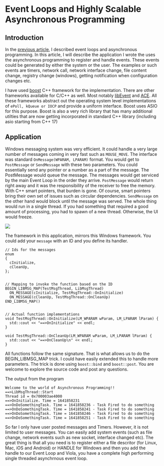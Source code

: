 # Event Loops and Highly Scalable Asynchronous Programming

## Introduction

In the [previous article](https://hackmd.io/fQRXo1VsRcaFdvoMx7aBIw), I described event loops and asynchronous programming. In this article, I will describe the application I wrote the uses the asynchronous programming to register and handle events. These events could be generated by either the system or the user. The examples or such events are timers, network call, network interface change, file content change, registry change (windows), getting notification when configuration changes etc.

I have used [boost](https://www.boost.org/) C++ framework for the implementation. There are other frameworks available for C/C++ as well. Most notably [libEvent](https://libevent.org/) and [ACE](https://github.com/psigen/ace). All these frameworks abstract out the operating system level implementations of `ePoll, kQueue or IOCP` and provide a uniform interface. Boost uses ASIO for this purpose. Boost is also a very rich library that has many additional utilties that are now getting incorporated in standard C++ library (including asio starting from C++ 17)

## Application
Windows messaging system was very efficient. It could handle a very large number of messages coming in very fast such as `MOUSE_MOVE`. The interface was standard `OnMessage(WPARAM, LPARAM)` format. You would get to `PostMessage` or `SendMessage` with these two parameters. You could essentially send any pointer or a number as a part of the message. The PostMessage would queue the message. The messages would get serviced by the main Event Loop in the order they arrive. `PostMessage` would return right away and it was the responsibility of the receiver to free the memory. With C++ smart pointers, that burden is gone. Of course, smart pointers bring their own set of issues such as circular dependencies. `SendMessage` on the other hand would block until the message was served. The whole thing would run in a single thread. If you had something that required a good amount of processing, you had to spawn of a new thread. Otherwise, the UI would freeze.


![](https://i.imgur.com/s0pxEsD.png)


The framework in this application, mirrors this Windows framework. You could add your `message` with an ID and you define its handler. 

```
// Ids for the messages
enum
{
  cInitialize,
  cCleanUp,
};


// Mapping to invoke the function based on the ID
BEGIN_LIBMSG_MAP(TestMsgThread, LibMsgThread)
  ON_MESSAGE(cInitialize, TestMsgThread::OnInitialize)
  ON_MESSAGE(cCleanUp, TestMsgThread::OnCleanUp)
END_LIBMSG_MAP()


// Actual function implementations
void TestMsgThread::OnInitialize(LM_WPARAM wParam, LM_LPARAM lParam) {
  std::cout << "==>OnInitialize" << endl;
}

void TestMsgThread::OnCleanUp(LM_WPARAM wParam, LM_LPARAM lParam) {
  std::cout << "==>OnCleanUp\n" << endl;
}

```

All functions follow the same signature. That is what allows us to do the BEGIN_LIBMSG_MAP trick. I could have easily extended this to handle more parameters. The trick is done using `boost::bind` and `boost::post`. You are welcome to explore the source code and post any questions.

The output from the program
```
Welcome to the world of Asynchronous Programming!!
==>LibMsgThread::Start
Thread id = 0x700003ae4000
==>OnInitialize. Time = 1641858231
==>OnDoSomethingTask. Time = 1641858236 - Task Fired to do something
==>OnDoSomethingTask. Time = 1641858241 - Task Fired to do something
==>OnDoSomethingTask. Time = 1641858246 - Task Fired to do something
==>OnDoSomethingTask. Time = 1641858251 - Task Fired to do something
```

So far I only have user posted messages and Timers. However, it is not limited to user messages. You can easily add system events (such as file change, network events such as new socket, interface changed etc). The great thing is that all you need is to register either a file descritor (for Linux, Mac, iOS and Android) or HANDLE for Windows and then you add the handle to our Event Loop and Viola, you have a complete high performing single threaded asynchrnous event loop.








